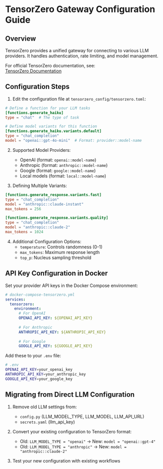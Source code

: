 # TensorZero Gateway Configuration Guide

## Overview
TensorZero provides a unified gateway for connecting to various LLM providers. It handles authentication, rate limiting, and model management.

For official TensorZero documentation, see:  
[TensorZero Documentation](https://www.tensorzero.com/docs)

## Configuration Steps

1. Edit the configuration file at `tensorzero_config/tensorzero.toml`:

```toml
# Define a function for your LLM tasks
[functions.generate_haiku]
type = "chat"  # The type of task

# Define model variants for this function
[functions.generate_haiku.variants.default]
type = "chat_completion"
model = "openai::gpt-4o-mini"  # Format: provider::model-name
```

2. Supported Model Providers:
   - OpenAI (format: `openai::model-name`)
   - Anthropic (format: `anthropic::model-name`)
   - Google (format: `google::model-name`)
   - Local models (format: `local::model-name`)

3. Defining Multiple Variants:
```toml
[functions.generate_response.variants.fast]
type = "chat_completion"
model = "anthropic::claude-instant"
max_tokens = 256

[functions.generate_response.variants.quality]
type = "chat_completion" 
model = "anthropic::claude-2"
max_tokens = 1024
```

4. Additional Configuration Options:
   - `temperature`: Controls randomness (0-1)
   - `max_tokens`: Maximum response length
   - `top_p`: Nucleus sampling threshold

## API Key Configuration in Docker

Set your provider API keys in the Docker Compose environment:

```yaml
# docker-compose-tensorzero.yml
services:
  tensorzero:
    environment:
      # For OpenAI
      OPENAI_API_KEY: ${OPENAI_API_KEY}
      
      # For Anthropic  
      ANTHROPIC_API_KEY: ${ANTHROPIC_API_KEY}
      
      # For Google
      GOOGLE_API_KEY: ${GOOGLE_API_KEY}
```

Add these to your `.env` file:
```bash
# .env
OPENAI_API_KEY=your_openai_key
ANTHROPIC_API_KEY=your_anthropic_key  
GOOGLE_API_KEY=your_google_key
```

## Migrating from Direct LLM Configuration  
1. Remove old LLM settings from:
   - `config.py` (LLM_MODEL_TYPE, LLM_MODEL, LLM_API_URL)
   - `secrets.yaml` (llm_api_key)

2. Convert your existing configuration to TensorZero format:
   - Old: `LLM_MODEL_TYPE = "openai"` → New: `model = "openai::gpt-4"`
   - Old: `LLM_MODEL_TYPE = "anthropic"` → New: `model = "anthropic::claude-2"`

3. Test your new configuration with existing workflows
